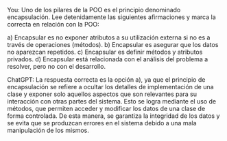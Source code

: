You:
Uno de los pilares de la POO es el principio denominado encapsulación. Lee detenidamente las siguientes afirmaciones y marca la correcta en relación con la POO:

a)	Encapsular es no exponer atributos a su utilización externa si no es a través de operaciones (métodos).
b)	Encapsular es asegurar que los datos no aparezcan repetidos.
c)	Encapsular es definir métodos y atributos privados.
d)	Encapsular está relacionada con el análisis del problema a resolver, pero no con el desarrollo.

ChatGPT:
La respuesta correcta es la opción a), ya que el principio de encapsulación se refiere a ocultar los detalles de implementación de una clase y exponer solo aquellos aspectos que son relevantes para su interacción con otras partes del sistema. Esto se logra mediante el uso de métodos, que permiten acceder y modificar los datos de una clase de forma controlada. De esta manera, se garantiza la integridad de los datos y se evita que se produzcan errores en el sistema debido a una mala manipulación de los mismos.